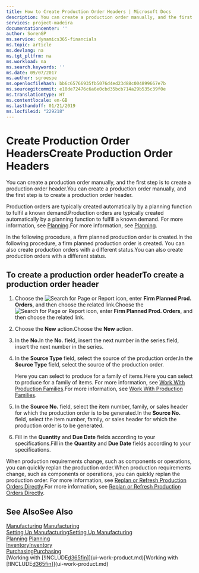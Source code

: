 ```yaml
---
title: How to Create Production Order Headers | Microsoft Docs
description: You can create a production order manually, and the first step is to create a production order header.
services: project-madeira
documentationcenter: ''
author: SorenGP
ms.service: dynamics365-financials
ms.topic: article
ms.devlang: na
ms.tgt_pltfrm: na
ms.workload: na
ms.search.keywords: ''
ms.date: 09/07/2017
ms.author: sgroespe
ms.openlocfilehash: bb6c65766935fb5076d4ed23d88c004899667e7b
ms.sourcegitcommit: e10de72476c6a6e0cbd35bcb714a29b535c39f0e
ms.translationtype: HT
ms.contentlocale: en-GB
ms.lasthandoff: 01/21/2019
ms.locfileid: "229218"
---
```

# <a name="create-production-order-headers"></a><span data-ttu-id="b54ed-103">Create Production Order Headers</span><span class="sxs-lookup"><span data-stu-id="b54ed-103">Create Production Order Headers</span></span>
<span data-ttu-id="b54ed-104">You can create a production order manually, and the first step is to create a production order header.</span><span class="sxs-lookup"><span data-stu-id="b54ed-104">You can create a production order manually, and the first step is to create a production order header.</span></span>

<span data-ttu-id="b54ed-105">Production orders are typically created automatically by a planning function to fulfil a known demand.</span><span class="sxs-lookup"><span data-stu-id="b54ed-105">Production orders are typically created automatically by a planning function to fulfill a known demand.</span></span> <span data-ttu-id="b54ed-106">For more information, see [Planning](production-planning.md).</span><span class="sxs-lookup"><span data-stu-id="b54ed-106">For more information, see [Planning](production-planning.md).</span></span>   

<span data-ttu-id="b54ed-107">In the following procedure, a firm planned production order is created.</span><span class="sxs-lookup"><span data-stu-id="b54ed-107">In the following procedure, a firm planned production order is created.</span></span> <span data-ttu-id="b54ed-108">You can also create production orders with a different status.</span><span class="sxs-lookup"><span data-stu-id="b54ed-108">You can also create production orders with a different status.</span></span>  

## <a name="to-create-a-production-order-header"></a><span data-ttu-id="b54ed-109">To create a production order header</span><span class="sxs-lookup"><span data-stu-id="b54ed-109">To create a production order header</span></span>  
1.  <span data-ttu-id="b54ed-110">Choose the ![Search for Page or Report](media/ui-search/search_small.png "Search for Page or Report icon") icon, enter **Firm Planned Prod. Orders**, and then choose the related link.</span><span class="sxs-lookup"><span data-stu-id="b54ed-110">Choose the ![Search for Page or Report](media/ui-search/search_small.png "Search for Page or Report icon") icon, enter **Firm Planned Prod. Orders**, and then choose the related link.</span></span>  
2.  <span data-ttu-id="b54ed-111">Choose the **New** action.</span><span class="sxs-lookup"><span data-stu-id="b54ed-111">Choose the **New** action.</span></span>  
3.  <span data-ttu-id="b54ed-112">In the **No.**</span><span class="sxs-lookup"><span data-stu-id="b54ed-112">In the **No.**</span></span> <span data-ttu-id="b54ed-113">field, insert the next number in the series.</span><span class="sxs-lookup"><span data-stu-id="b54ed-113">field, insert the next number in the series.</span></span>  
4.  <span data-ttu-id="b54ed-114">In the **Source Type** field, select the source of the production order.</span><span class="sxs-lookup"><span data-stu-id="b54ed-114">In the **Source Type** field, select the source of the production order.</span></span>

    <span data-ttu-id="b54ed-115">Here you can select to produce for a family of items.</span><span class="sxs-lookup"><span data-stu-id="b54ed-115">Here you can select to produce for a family of items.</span></span> <span data-ttu-id="b54ed-116">For more information, see [Work With Production Families](production-how-work-family.md).</span><span class="sxs-lookup"><span data-stu-id="b54ed-116">For more information, see [Work With Production Families](production-how-work-family.md).</span></span>
5.  <span data-ttu-id="b54ed-117">In the **Source No.** field, select the item number, family, or sales header for which the production order is to be generated.</span><span class="sxs-lookup"><span data-stu-id="b54ed-117">In the **Source No.** field, select the item number, family, or sales header for which the production order is to be generated.</span></span>  
6.  <span data-ttu-id="b54ed-118">Fill in the **Quantity** and **Due Date** fields according to your specifications.</span><span class="sxs-lookup"><span data-stu-id="b54ed-118">Fill in the **Quantity** and **Due Date** fields according to your specifications.</span></span>  

<span data-ttu-id="b54ed-119">When production requirements change, such as components or operations, you can quickly replan the production order.</span><span class="sxs-lookup"><span data-stu-id="b54ed-119">When production requirements change, such as components or operations, you can quickly replan the production order.</span></span> <span data-ttu-id="b54ed-120">For more information, see [Replan or Refresh Production Orders Directly](production-how-to-replan-refresh-production-orders.md).</span><span class="sxs-lookup"><span data-stu-id="b54ed-120">For more information, see [Replan or Refresh Production Orders Directly](production-how-to-replan-refresh-production-orders.md).</span></span> 

## <a name="see-also"></a><span data-ttu-id="b54ed-121">See Also</span><span class="sxs-lookup"><span data-stu-id="b54ed-121">See Also</span></span>  
<span data-ttu-id="b54ed-122">[Manufacturing](production-manage-manufacturing.md)  </span><span class="sxs-lookup"><span data-stu-id="b54ed-122">[Manufacturing](production-manage-manufacturing.md)  </span></span>  
[<span data-ttu-id="b54ed-123">Setting Up Manufacturing</span><span class="sxs-lookup"><span data-stu-id="b54ed-123">Setting Up Manufacturing</span></span>](production-configure-production-processes.md)  
<span data-ttu-id="b54ed-124">[Planning](production-planning.md)    </span><span class="sxs-lookup"><span data-stu-id="b54ed-124">[Planning](production-planning.md)    </span></span>  
[<span data-ttu-id="b54ed-125">Inventory</span><span class="sxs-lookup"><span data-stu-id="b54ed-125">Inventory</span></span>](inventory-manage-inventory.md)  
[<span data-ttu-id="b54ed-126">Purchasing</span><span class="sxs-lookup"><span data-stu-id="b54ed-126">Purchasing</span></span>](purchasing-manage-purchasing.md)  
<span data-ttu-id="b54ed-127">[Working with [!INCLUDE[d365fin](includes/d365fin_md.md)]](ui-work-product.md)</span><span class="sxs-lookup"><span data-stu-id="b54ed-127">[Working with [!INCLUDE[d365fin](includes/d365fin_md.md)]](ui-work-product.md)</span></span>
